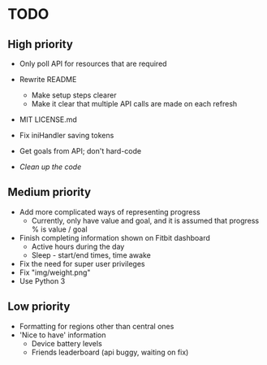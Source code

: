 TODO
==

## High priority
* Only poll API for resources that are required
* Rewrite README
	* Make setup steps clearer
	* Make it clear that multiple API calls are made on each refresh
* MIT LICENSE.md
* Fix iniHandler saving tokens

* Get goals from API; don't hard-code
* _Clean up the code_

## Medium priority
* Add more complicated ways of representing progress
	* Currently, only have value and goal, and it is assumed that progress % is value / goal
* Finish completing information shown on Fitbit dashboard
	* Active hours during the day
	* Sleep - start/end times, time awake
* Fix the need for super user privileges
* Fix "img/weight.png"
* Use Python 3

## Low priority
* Formatting for regions other than central ones
* 'Nice to have' information
	* Device battery levels
	* Friends leaderboard (api buggy, waiting on fix)
